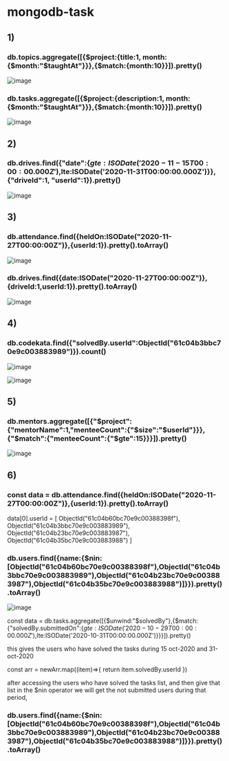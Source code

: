 # mongodb-task

## 1) 

### db.topics.aggregate([{$project:{title:1, month:{$month:"$taughtAt"}}},{$match:{month:10}}]).pretty()

![image](https://user-images.githubusercontent.com/77113035/146791130-5fbc03b5-d4f0-4353-9757-e0fa073bf8fe.png)


### db.tasks.aggregate([{$project:{description:1, month:{$month:"$taughtAt"}}},{$match:{month:10}}]).pretty()

![image](https://user-images.githubusercontent.com/77113035/146791373-1cb96b77-5926-43f2-b32c-7d9dde96a378.png)


## 2) 
### db.drives.find({"date":{$gte:ISODate('2020-11-15T00:00:00.000Z'),$lte:ISODate('2020-11-31T00:00:00.000Z')}},{"driveId":1, "userId":1}).pretty()

![image](https://user-images.githubusercontent.com/77113035/146777260-73267b95-52e0-47d2-be65-48cbfd82459b.png)

## 3)

### db.attendance.find({heldOn:ISODate("2020-11-27T00:00:00Z")},{userId:1}).pretty().toArray()

![image](https://user-images.githubusercontent.com/77113035/146791943-585cd0ec-b343-48db-a3fd-dd43afcd0544.png)


### db.drives.find({date:ISODate("2020-11-27T00:00:00Z")},{driveId:1,userId:1}).pretty().toArray()

![image](https://user-images.githubusercontent.com/77113035/146792216-f967238b-33d4-4cee-beb3-2bc08525c9e5.png)


## 4) 

### db.codekata.find({"solvedBy.userId":ObjectId("61c04b3bbc70e9c003883989")}).count()

![image](https://user-images.githubusercontent.com/77113035/146788485-2c841d7a-f8ba-4dfb-bb15-5fe7d5c0969f.png)

![image](https://user-images.githubusercontent.com/77113035/146788382-6832e533-50ca-4a3c-9722-1e2793cf3906.png)


## 5) 

### db.mentors.aggregate([{"$project":{"mentorName":1,"menteeCount":{"$size":"$userId"}}},{"$match":{"menteeCount":{"$gte":15}}}]).pretty()

![image](https://user-images.githubusercontent.com/77113035/146773156-3a255e23-3c43-435c-84cb-0abe0d66cc77.png)

## 6)

### const data = db.attendance.find({heldOn:ISODate("2020-11-27T00:00:00Z")},{userId:1}).pretty().toArray()

data[0].userId =  [
                        ObjectId("61c04b60bc70e9c00388398f"),
                        ObjectId("61c04b3bbc70e9c003883989"),
                        ObjectId("61c04b23bc70e9c003883987"),
                        ObjectId("61c04b35bc70e9c003883988")
                ]
                
### db.users.find({name:{$nin:[ObjectId("61c04b60bc70e9c00388398f"),ObjectId("61c04b3bbc70e9c003883989"),ObjectId("61c04b23bc70e9c003883987"),ObjectId("61c04b35bc70e9c003883988")]}}).pretty().toArray()

![image](https://user-images.githubusercontent.com/77113035/146793418-82f2e6a2-bb2c-4864-935f-5297fac91266.png)


const data = db.tasks.aggregate([{$unwind:"$solvedBy"},{$match:{"solvedBy.submittedOn":{$gte:ISODate('2020-10-29T00:00:00.000Z'),$lte:ISODate('2020-10-31T00:00:00.000Z')}}}]).pretty()

this gives the users who have solved the tasks during 15 oct-2020 and 31-oct-2020

const arr = newArr.map((item)=>{
    return item.solvedBy.userId
})

after accessing the users who have solved the tasks list, and then give that list in the $nin operator we will get the not submitted users during that period,

### db.users.find({name:{$nin:[ObjectId("61c04b60bc70e9c00388398f"),ObjectId("61c04b3bbc70e9c003883989"),ObjectId("61c04b23bc70e9c003883987"),ObjectId("61c04b35bc70e9c003883988")]}}).pretty().toArray()

